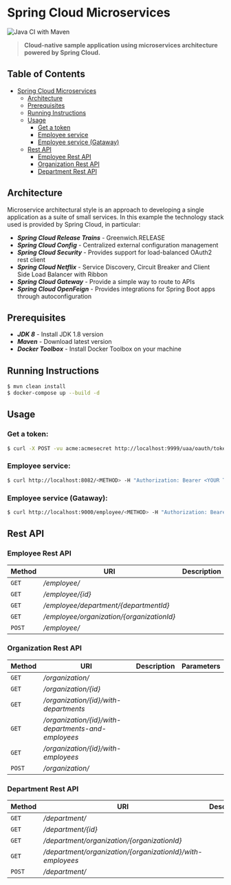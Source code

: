 # Spring Cloud Microservices
![Java CI with Maven](https://github.com/gcalsolaro/spring-cloud-microservices/workflows/Java%20CI%20with%20Maven/badge.svg)
> **Cloud-native sample application using microservices architecture powered by Spring Cloud.**


## Table of Contents

   * [Spring Cloud Microservices](#spring-cloud-microservices)
      * [Architecture](#architecture)
      * [Prerequisites](#prerequisites)
      * [Running Instructions](#running-instructions)
      * [Usage](#usage)
         * [Get a token](#get-a-token)
         * [Employee service](#employee-service)
         * [Employee service (Gataway)](#employee-service-gataway)
      * [Rest API](#rest-api)
         * [Employee Rest API](#employee-rest-api)
         * [Organization Rest API](#organization-rest-api)
         * [Department Rest API](#department-rest-api)
      

## Architecture

Microservice architectural style is an approach to developing a single application as a suite of small services.
In this example the technology stack used is provided by Spring Cloud, in particular:

* **_Spring Cloud Release Trains_** - Greenwich.RELEASE
* **_Spring Cloud Config_** - Centralized external configuration management
* **_Spring Cloud Security_** - Provides support for load-balanced OAuth2 rest client
* **_Spring Cloud Netflix_** - Service Discovery, Circuit Breaker and Client Side Load Balancer with Ribbon
* **_Spring Cloud Gateway_** - Provide a simple way to route to APIs
* **_Spring Cloud OpenFeign_** - Provides integrations for Spring Boot apps through autoconfiguration

## Prerequisites
* **_JDK 8_** - Install JDK 1.8 version
* **_Maven_** - Download latest version
* **_Docker Toolbox_** - Install Docker Toolbox on your machine

## Running Instructions

```bash
$ mvn clean install
$ docker-compose up --build -d
```

## Usage
### Get a token:
```sh
$ curl -X POST -vu acme:acmesecret http://localhost:9999/uaa/oauth/token -H "Accept: application/json" -d "password=admin&username=admin&grant_type=password&client_secret=acmesecret&client_id=acme"
```

### Employee service: 
```bash
$ curl http://localhost:8082/<METHOD> -H "Authorization: Bearer <YOUR TOKEN>"
```

### Employee service (Gataway): 
```bash
$ curl http://localhost:9000/employee/<METHOD> -H "Authorization: Bearer <YOUR TOKEN>"
```

## Rest API

### Employee Rest API

Method | URI | Description | Parameters |
--- | --- | --- | --- |
`GET` | */employee/* |
`GET` | */employee/{id}* |
`GET` | */employee/department/{departmentId}* |
`GET` | */employee/organization/{organizationId}* |
`POST` | */employee/* |

### Organization Rest API

Method | URI | Description | Parameters |
--- | --- | --- | --- |
`GET` | */organization/* |
`GET` | */organization/{id}* |
`GET` | */organization/{id}/with-departments* |
`GET` | */organization/{id}/with-departments-and-employees* |
`GET` | */organization/{id}/with-employees* |
`POST` | */organization/* |

### Department Rest API

Method | URI | Description | Parameters |
--- | --- | --- | --- |
`GET` | */department/* |
`GET` | */department/{id}* |
`GET` | */department/organization/{organizationId}* |
`GET` | */department/organization/{organizationId}/with-employees* |
`POST` | */department/* |
